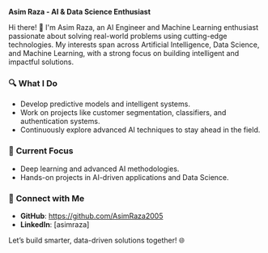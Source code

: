 **Asim Raza - AI & Data Science Enthusiast**  

Hi there! 👋 I'm Asim Raza, an AI Engineer and Machine Learning enthusiast passionate about solving real-world problems using cutting-edge technologies. My interests span across Artificial Intelligence, Data Science, and Machine Learning, with a strong focus on building intelligent and impactful solutions.  

### 🔍 **What I Do**  
- Develop predictive models and intelligent systems.  
- Work on projects like customer segmentation, classifiers, and authentication systems.  
- Continuously explore advanced AI techniques to stay ahead in the field.  

### 🚀 **Current Focus**  
- Deep learning and advanced AI methodologies.  
- Hands-on projects in AI-driven applications and Data Science.

### 🌟 **Connect with Me**  
- **GitHub**:   https://github.com/AsimRaza2005
- **LinkedIn**: [asimraza]  

Let’s build smarter, data-driven solutions together! 🌐
<!---
AsimRaza2005/AsimRaza2005 is a ✨ special ✨ repository because its `README.md` (this file) appears on your GitHub profile.
You can click the Preview link to take a look at your changes.
--->
